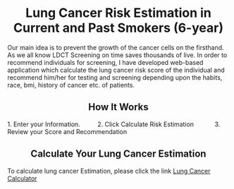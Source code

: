 ### <h1 align="center">Lung Cancer Risk Estimation in Current and Past Smokers (6-year)</h1> 
Our main idea is to prevent the growth of the cancer cells on the firsthand. As
we all know LDCT Screening on time saves thousands of live. In order to
recommend individuals for screening, I have developed web-based
application which calculate the lung cancer risk score of the individual and recommend him/her
for testing and screening depending upon the habits, race, bmi, history of cancer
etc. of patients. 
<h2 align="center">How It Works</h2> 
 1. Enter your Information. &nbsp;&nbsp;&nbsp;&nbsp;&nbsp;&nbsp;&nbsp;&nbsp; 2. Click Calculate Risk Estimation &nbsp;&nbsp;&nbsp;&nbsp;&nbsp;&nbsp;&nbsp;&nbsp;&nbsp;&nbsp; 3. Review your Score and Recommendation



### <h2 align="center">Calculate Your Lung Cancer Estimation </h2>
To calculate lung cancer Estimation, please click the link [Lung Cancer Calculator](https://nawarajsubedi25.github.io/Lung_Cancer_Estimation/ "Lung Cancer Risk Calculator")
